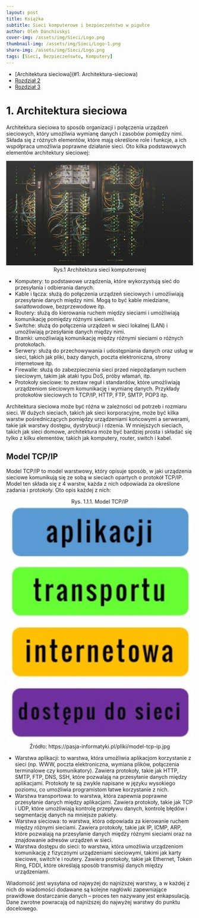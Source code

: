 ```yaml
---
layout: post
title: Książka
subtitle: Sieci komputerowe i bezpieczeństwo w pigułce
author: Oleh Danchivskyi
cover-img: /assets/img/Sieci/Logo.png
thumbnail-img: /assets/img/Sieci/Logo-1.png
share-img: /assets/img/Sieci/Logo.png
tags: [Sieci, Bezpieczeńswto, Komputery]
---
```


- [Architektura sieciowa](#1. Architektura-sieciowa)
- [Rozdział 2](#rozdział-2)
- [Rozdział 3](#rozdział-3)



# 1. Architektura sieciowa

Architektura sieciowa to sposób organizacji i połączenia urządzeń sieciowych, który umożliwia wymianę danych i zasobów pomiędzy nimi. Składa się z różnych elementów, które mają określone role i funkcje, a ich współpraca umożliwia poprawne działanie sieci. Oto kilka podstawowych elementów architektury sieciowej:

<p align="center">
  <img src="\assets\img\Sieci\1.png" width="650" alt="architektura">
  <br>
  Rys.1 Architektura sieci komputerowej
</p>

+ Komputery: to podstawowe urządzenia, które wykorzystują sieć do przesyłania i odbierania danych.
+ Kable i łącza: służą do połączenia urządzeń sieciowych i umożliwiają przesyłanie danych między nimi. Mogą to być kable miedziane, światłowodowe, bezprzewodowe itp.
+ Routery: służą do kierowania ruchem między sieciami i umożliwiają komunikację pomiędzy różnymi sieciami.
+ Switche: służą do połączenia urządzeń w sieci lokalnej (LAN) i umożliwiają przesyłanie danych między nimi.
+ Bramki: umożliwiają komunikację między różnymi sieciami o różnych protokołach.
+ Serwery: służą do przechowywania i udostępniania danych oraz usług w sieci, takich jak pliki, bazy danych, poczta elektroniczna, strony internetowe itp.
+ Firewalle: służą do zabezpieczenia sieci przed niepożądanym ruchem sieciowym, takim jak ataki typu DoS, próby włamań, itp.
+ Protokoły sieciowe: to zestaw reguł i standardów, które umożliwiają urządzeniom sieciowym komunikację i wymianę danych. Przykłady protokołów sieciowych to TCP/IP, HTTP, FTP, SMTP, POP3 itp.


Architektura sieciowa może być różna w zależności od potrzeb i rozmiaru sieci. W dużych sieciach, takich jak sieci korporacyjne, może być kilka warstw pośredniczących pomiędzy urządzeniami końcowymi a serwerami, takie jak warstwy dostępu, dystrybucji i rdzenia. W mniejszych sieciach, takich jak sieci domowe, architektura może być bardziej prosta i składać się tylko z kilku elementów, takich jak komputery, router, switch i kabel.


## Model TCP/IP

Model TCP/IP to model warstwowy, który opisuje sposób, w jaki urządzenia sieciowe komunikują się ze sobą w sieciach opartych o protokół TCP/IP. Model ten składa się z 4 warstw, każda z nich odpowiada za określone zadania i protokoły. Oto opis każdej z nich:

<p align="center">
Rys. 1.1.1. Model TCP/IP
<br>
  <img src="\assets\img\Sieci\2.JPG" width="650" alt="TCP/IP">
  <br>
  Źródło: https://pasja-informatyki.pl/pliki/model-tcp-ip.jpg
</p>

+ Warstwa aplikacji: to warstwa, która umożliwia aplikacjom korzystanie z sieci (np. WWW, poczta elektroniczna, wymiana plików, połączenia terminalowe czy komunikatory). Zawiera protokoły, takie jak HTTP, SMTP, FTP, DNS, SSH, które pozwalają na przesyłanie danych między aplikacjami. Protokoły te są zwykle napisane w języku wysokiego poziomu, co umożliwia programistom łatwe korzystanie z nich.
+ Warstwa transportowa: to warstwa, która zapewnia poprawne przesyłanie danych między aplikacjami. Zawiera protokoły, takie jak TCP i UDP, które umożliwiają kontrolę przepływu danych, kontrolę błędów i segmentację danych na mniejsze pakiety.
+ Warstwa sieciowa: to warstwa, która odpowiada za kierowanie ruchem między różnymi sieciami. Zawiera protokoły, takie jak IP, ICMP, ARP, które pozwalają na przesyłanie danych między różnymi sieciami oraz na znajdowanie adresów urządzeń w sieci.
+ Warstwa dostępu do sieci: to warstwa, która umożliwia urządzeniom komunikację z fizycznymi urządzeniami sieciowymi, takimi jak karty sieciowe, switch'e i routery. Zawiera protokoły, takie jak Ethernet, Token Ring, FDDI, które określają sposób transmisji danych między urządzeniami.

Wiadomość jest wysyłana od najwyżej do najniższej warstwy, a w każdej z nich do wiadomości dodawane są kolejne nagłówki zapewniające prawidłowe dostarczanie danych – proces ten nazywany jest enkapsulacją. Dane zwrotne powracają od najniższej do najwyżej warstwy do punktu docelowego.
